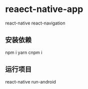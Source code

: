 # reaect-native-app
react-native react-navigation

## 安装依赖
  npm i 
  yarn 
  cnpm i
  
## 运行项目
react-native run-android
